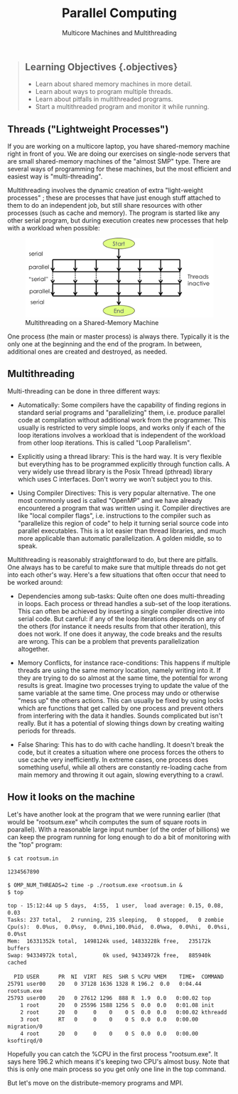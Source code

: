 ﻿---
layout: page
title: Parallel Computing
subtitle: Multicore Machines and Multithreading
minutes: 20
---
> ## Learning Objectives {.objectives}
>
> * Learn about shared memory machines in more detail.
> * Learn about ways to program multiple threads.
> * Learn about pitfalls in multithreaded programs.
> * Start a multithreaded program and monitor it while running. 

## Threads ("Lightweight Processes")

If you are working on a multicore laptop, you have  shared-memory machine right in front of you. We are doing our exercises on single-node servers that are small shared-memory machines of the "almost SMP" type. There are several ways of programming for these machines, but the most efficient and easiest way is "multi-threading". 

Multithreading involves the dynamic creation of extra "light-weight processes" ; these are processes that have just enough stuff attached to them to do an independent job, but still share resources with other processes (such as cache and memory). The program is started like any other serial program, but during execution creates new processes that help with a workload when possible:

<figure><img src="fig/Multithreading.png" width="600"><figcaption>Multithreading on a Shared-Memory Machine</figcaption></figure>

One process (the main or master process) is always there. Typically it is the only one at the beginning and the end of the program. In between, additional ones are created and destroyed, as needed.

## Multithreading

Multi-threading can be done in three different ways:

* Automatically: Some compilers have the capability of finding regions in standard serial programs and "parallelizing" them, i.e. produce parallel code at compilation without additional work from the programmer. This usually is restricted to very simple loops, and works only if each of the loop iterations involves a workload that is independent of the workload from other loop iterations. This is called "Loop Parallelism".

* Explicitly using a thread library: This is the hard way. It is very flexible but everything has to be programmed explicitly through function calls. A very widely use thread library is the Posix Thread (pthread) library which uses C interfaces. Don't worry we won't subject you to this.

* Using Compiler Directives: This is  very popular alternative. The one most commonly used is called "OpenMP" and we have already encountered a program that was written using it. Compiler directives are like "local compiler flags", i.e. instructions to the compiler such as "parallelize this region of code" to help it turning serial source code into parallel executables. This is a lot easier than thread libraries, and much more applicable than automatic parallelization. A golden middle, so to speak.

Multithreading is reasonably straightforward to do, but there are pitfalls. One always has to be careful to make sure that multiple threads do not get into each other's way. Here's a few situations that often occur that need to be worked around:

* Dependencies among sub-tasks: Quite often one does multi-threading in loops. Each process or thread handles a sub-set of the loop iterations. This can often be achieved by inserting a single compiler directive into serial code. But careful: if any of the loop iterations depends on any of the others (for instance it needs results from that other iteration), this does not work. If one does it anyway, the code breaks and the results are wrong. This can be a problem that prevents parallelization altogether.

* Memory Conflicts, for instance race-conditions: This happens if multiple threads are using the same memory location, namely writing into it. If they are trying to do so almost at the same time, the potential for wrong results is great. Imagine two processes trying to update the value of the same variable at the same time. One process may undo or otherwise "mess up" the others actions. This can usually be fixed by using locks which are functions that get called by one process and prevent others from interfering with the data it handles. Sounds complicated but isn't really. But it has a potential of slowing things down by creating waiting periods for threads.

* False Sharing: This has to do with cache handling. It doesn't break the code, but it creates a situation where one process forces the others to use cache very inefficiently. In extreme cases, one process does something useful, while all others are constantly re-loading cache from main memory and throwing it out again, slowing everything to a crawl.

## How it looks on the machine

Let's have another look at the program that we were running earlier (that would be "rootsum.exe" whcih computes the sum of square roots in poarallel).
With a reasonable large input number (of the order of billions) we can keep the program running for long enough to do a bit of monitoring with the "top" program:

~~~ {.bash}
$ cat rootsum.in
~~~
~~~ {.output}
1234567890
~~~
~~~ {.bash}
$ OMP_NUM_THREADS=2 time -p ./rootsum.exe <rootsum.in &
$ top
~~~
~~~ {.output}
top - 15:12:44 up 5 days,  4:55,  1 user,  load average: 0.15, 0.08, 0.03
Tasks: 237 total,   2 running, 235 sleeping,   0 stopped,   0 zombie
Cpu(s):  0.0%us,  0.0%sy,  0.0%ni,100.0%id,  0.0%wa,  0.0%hi,  0.0%si,  0.0%st
Mem:  16331352k total,  1498124k used, 14833228k free,   235172k buffers
Swap: 94334972k total,        0k used, 94334972k free,   885940k cached

  PID USER      PR  NI  VIRT  RES  SHR S %CPU %MEM    TIME+  COMMAND
25791 user00    20   0 37128 1636 1328 R 196.2  0.0   0:04.44 rootsum.exe
25793 user00    20   0 27612 1296  888 R  1.9  0.0   0:00.02 top
    1 root      20   0 25596 1588 1256 S  0.0  0.0   0:01.08 init
    2 root      20   0     0    0    0 S  0.0  0.0   0:00.02 kthreadd
    3 root      RT   0     0    0    0 S  0.0  0.0   0:00.00 migration/0
    4 root      20   0     0    0    0 S  0.0  0.0   0:00.00 ksoftirqd/0
~~~

Hopefully you can catch the %CPU in the first process "rootsum.exe". It says here 196.2 which means it's keeping two CPU's almost busy. Note that this is only one main process so you get only one line in the top command.

But let's move on the distribute-memory programs and MPI.

